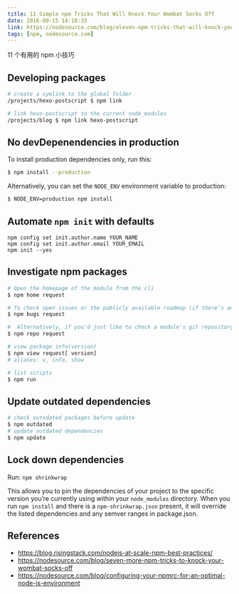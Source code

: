 ```yaml
---
title: 11 Simple npm Tricks That Will Knock Your Wombat Socks Off
date: 2016-09-15 14:18:33
link: https://nodesource.com/blog/eleven-npm-tricks-that-will-knock-your-wombat-socks-off/
tags: [npm, nodesource.com]
---
```

11 个有用的 npm 小技巧
## Developing packages
```bash
# create a symlink to the global folder
/projects/hexo-postscript $ npm link

# link hexo-postscript to the current node_modules
/projects/blog $ npm link hexo-postscript
```
<!--more-->
## No devDepenendencies in production
To install production dependencies only, run this:
```bash
$ npm install --production
```
Alternatively, you can set the `NODE_ENV` environment variable to production:
```bash
$ NODE_ENV=production npm install
```
## Automate `npm init` with defaults
```
npm config set init.author.name YOUR_NAME
npm config set init.author.email YOUR_EMAIL
npm init --yes
```
## Investigate npm packages
```bash
# Open the homepage of the module from the cli
$ npm home request

# To check open issues or the publicly available roadmap (if there’s any)
$ npm bugs request

#  Alternatively, if you'd just like to check a module's git repository, type this:
$ npm repo request

# view package info(version)
$ npm view request[ version]
# aliases: v, info, show

# list scripts
$ npm run
```

## Update outdated dependencies
```bash
# check outedated packages before update
$ npm outdated
# update outdated dependencies
$ npm update
```

## Lock down dependencies
Run: `npm shrinkwrap`

This allows you to pin the dependencies of your project to the specific version you’re currently using within your `node_modules` directory. When you run `npm install` and there is a `npm-shrinkwrap.json` present, it will override the listed dependencies and any semver ranges in package.json.
## References
* https://blog.risingstack.com/nodejs-at-scale-npm-best-practices/
* https://nodesource.com/blog/seven-more-npm-tricks-to-knock-your-wombat-socks-off
* https://nodesource.com/blog/configuring-your-npmrc-for-an-optimal-node-js-environment
